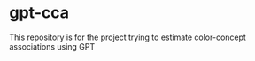 # gpt-cca
This repository is for the project trying to estimate color-concept associations using GPT
